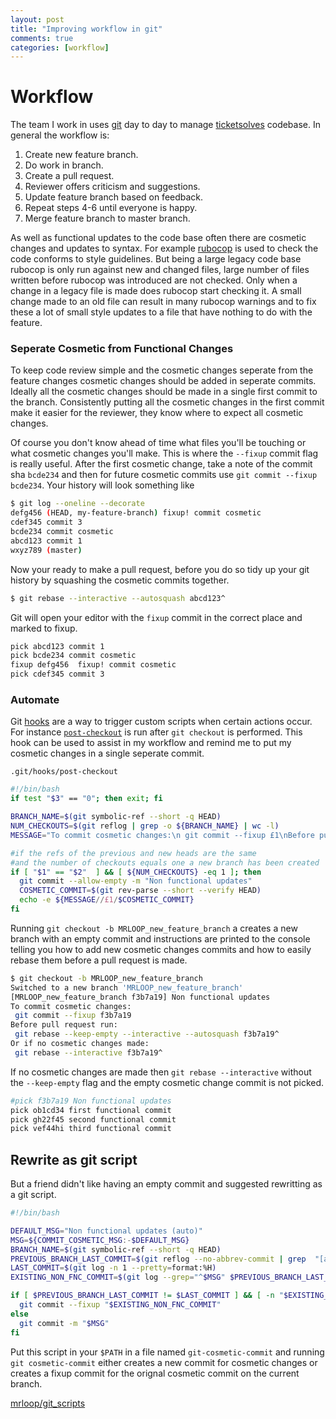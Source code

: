 ```yaml
---
layout: post
title: "Improving workflow in git"
comments: true
categories: [workflow]
---
```


# Workflow #

The team I work in uses [git](https://www.git-scm.com/) day to day to manage [ticketsolves](http://www.ticketsolve.com/) codebase. In general the workflow is:

1. Create new feature branch.
2. Do work in branch.
3. Create a pull request.
4. Reviewer offers criticism and suggestions.
5. Update feature branch based on feedback.
6. Repeat steps 4-6 until everyone is happy.
7. Merge feature branch to master branch.

As well as functional updates to the code base often there are cosmetic changes and updates to syntax. For example [rubocop](http://batsov.com/rubocop/) is used to check the code conforms to style guidelines. But being a large legacy code base rubocop is only run against new and changed files, large number of files written before rubocop was introduced are not checked. Only when a change in a legacy file is made does rubocop start checking it. A small change made to an old file can result in many rubocop warnings and to fix these a lot of small style updates to a file that have nothing to do with the feature.

### Seperate Cosmetic from Functional Changes ###

To keep code review simple and the cosmetic changes seperate from the feature changes cosmetic changes should be added in seperate commits. Ideally all the cosmetic changes should be made in a single first commit to the branch. Consistently putting all the cosmetic changes in the first commit make it easier for the reviewer, they know where to expect all cosmetic changes.

Of course you don't know ahead of time what files you'll be touching or what cosmetic changes you'll make. This is where the `--fixup` commit flag is really useful. After the first cosmetic change, take a note of the commit sha `bcde234` and then for future cosmetic commits use `git commit --fixup bcde234`. Your history will look something like

```sh
$ git log --oneline --decorate
defg456 (HEAD, my-feature-branch) fixup! commit cosmetic
cdef345 commit 3
bcde234 commit cosmetic
abcd123 commit 1
wxyz789 (master)
```

Now your ready to make a pull request, before you do so tidy up your git history by squashing the cosmetic commits together.


```sh
$ git rebase --interactive --autosquash abcd123^
```

Git will open your editor with the `fixup` commit in the correct place and marked to fixup.

```sh
pick abcd123 commit 1
pick bcde234 commit cosmetic
fixup defg456  fixup! commit cosmetic
pick cdef345 commit 3
```

### Automate ###

Git [hooks](https://www.git-scm.com/book/en/v2/Customizing-Git-Git-Hooks) are a way to trigger custom scripts when certain actions occur. For instance [`post-checkout`](https://www.kernel.org/pub/software/scm/git/docs/githooks.html#_post_checkout) is run after `git checkout` is performed. This hook can be used to assist in my workflow and remind me to put my cosmetic changes in a single seperate commit.

`.git/hooks/post-checkout`

```sh
#!/bin/bash
if test "$3" == "0"; then exit; fi

BRANCH_NAME=$(git symbolic-ref --short -q HEAD)
NUM_CHECKOUTS=$(git reflog | grep -o ${BRANCH_NAME} | wc -l)
MESSAGE="To commit cosmetic changes:\n git commit --fixup £1\nBefore pull request run:\n git rebase --interactive --keep-empty --autosquash £1^\nOr if no cosmetic chagnes made:\n git rebase --interactive £1"

#if the refs of the previous and new heads are the same
#and the number of checkouts equals one a new branch has been created
if [ "$1" == "$2"  ] && [ ${NUM_CHECKOUTS} -eq 1 ]; then
  git commit --allow-empty -m "Non functional updates"
  COSMETIC_COMMIT=$(git rev-parse --short --verify HEAD)
  echo -e ${MESSAGE//£1/$COSMETIC_COMMIT}
fi
```

Running `git checkout -b MRLOOP_new_feature_branch` a creates a new branch with an empty commit and instructions are printed to the console telling you how to add new cosmetic changes commits and how to easily rebase them before a pull request is made.

```sh
$ git checkout -b MRLOOP_new_feature_branch
Switched to a new branch 'MRLOOP_new_feature_branch'
[MRLOOP_new_feature_branch f3b7a19] Non functional updates
To commit cosmetic changes:
 git commit --fixup f3b7a19
Before pull request run:
 git rebase --keep-empty --interactive --autosquash f3b7a19^
Or if no cosmetic changes made:
 git rebase --interactive f3b7a19^
```

If no cosmetic changes are made then `git rebase --interactive` without the `--keep-empty` flag and the empty cosmetic change commit is not picked.

```sh
#pick f3b7a19 Non functional updates
pick ob1cd34 first functional commit
pick gh22f45 second functional commit
pick vef44hi third functional commit
```

## Rewrite as git script ##

But a friend didn't like having an empty commit and suggested rewritting as a git script.

```sh
#!/bin/bash

DEFAULT_MSG="Non functional updates (auto)"
MSG=${COMMIT_COSMETIC_MSG:-$DEFAULT_MSG}
BRANCH_NAME=$(git symbolic-ref --short -q HEAD)
PREVIOUS_BRANCH_LAST_COMMIT=$(git reflog --no-abbrev-commit | grep  "[a-zA-Z0-9]*HEAD@{[0-9]*}: checkout:.*$BRANCH_NAME"  | tail -n 1 | sed -n 's/\(^[a-zA-Z0-9]*\) .*/\1/p')
LAST_COMMIT=$(git log -n 1 --pretty=format:%H)
EXISTING_NON_FNC_COMMIT=$(git log --grep="^$MSG" $PREVIOUS_BRANCH_LAST_COMMIT..HEAD --pretty=format:%H)

if [ $PREVIOUS_BRANCH_LAST_COMMIT != $LAST_COMMIT ] && [ -n "$EXISTING_NON_FNC_COMMIT" ]; then
  git commit --fixup "$EXISTING_NON_FNC_COMMIT"
else
  git commit -m "$MSG"
fi
```

Put this script in your `$PATH` in a file named `git-cosmetic-commit` and running `git cosmetic-commit` either creates a new commit for cosmetic changes or creates a fixup commit for the orignal cosmetic commit on the current branch.

[mrloop/git_scripts](https://github.com/mrloop/git_scripts)
